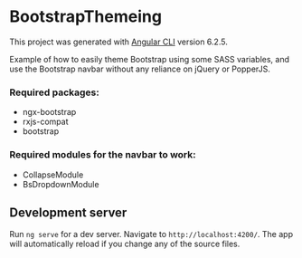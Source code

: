 # BootstrapThemeing

This project was generated with [Angular CLI](https://github.com/angular/angular-cli) version 6.2.5.

Example of how to easily theme Bootstrap using some SASS variables, and use the Bootstrap navbar without any reliance on jQuery or PopperJS.

### Required packages:

- ngx-bootstrap
- rxjs-compat
- bootstrap

### Required modules for the navbar to work:

- CollapseModule
- BsDropdownModule

## Development server

Run `ng serve` for a dev server. Navigate to `http://localhost:4200/`. The app will automatically reload if you change any of the source files.

